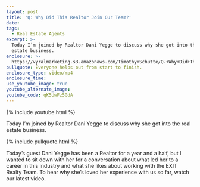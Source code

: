 ```yaml
---
layout: post
title: 'Q: Why Did This Realtor Join Our Team?'
date:
tags:
  - Real Estate Agents
excerpt: >-
  Today I’m joined by Realtor Dani Yegge to discuss why she got into the real
  estate business.
enclosure: >-
  https://vyralmarketing.s3.amazonaws.com/Timothy+Schutte/Q-+Why+Did+This+Realtor+Join+Our+Team_.mp4
pullquote: Everyone helps out from start to finish.
enclosure_type: video/mp4
enclosure_time:
use_youtube_image: true
youtube_alternate_image:
youtube_code: qK5UwFz5GdA
---
```


{% include youtube.html %}

Today I’m joined by Realtor Dani Yegge to discuss why she got into the real estate business.

{% include pullquote.html %}

Today’s guest Dani Yegge has been a Realtor for a year and a half, but I wanted to sit down with her for a conversation about what led her to a career in this industry and what she likes about working with the EXIT Realty Team. To hear why she’s loved her experience with us so far, watch our latest video.